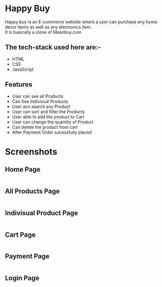  <h1> Happy Buy </h1>
   Happy buy is an E-commerce website where a user can purchase any home decor items as well as any electronics item.
   <br>
   It is basically a clone of Meanbuy.com
   
<h2>The tech-stack used here are:-</h2>
<ul>
<li>HTML</li>
<li>CSS</li>
<li>JavaScript</li>
</ul>

<h2>Features</h2>
<ul>
<li>User can see all Products</li>
<li>Can See Indivisual Products</li>
<li>User acn search any Product</li>
<li>User can sort and filter the Products</li>
<li>User able to add the product to Cart</li>
<li>User can change the quantity of Product</li>
<li>Can delete the product from cart</li>
<li>After Payment Order sucessfully placed</li>
</ul>

<h1>Screenshots</h1>

<h2>Home Page</h2>
<img src="https://www.linkpicture.com/q/Home-Page_5.png" alt="">
<h2>All Products Page</h2>
<img src="https://www.linkpicture.com/q/All-products.png" alt="">
<h2>Indivisual Product Page</h2>
<img src="https://www.linkpicture.com/q/indivisual-product.png" alt="">
<h2>Cart Page</h2>
<img src="https://www.linkpicture.com/q/Cart.png" alt="">
<h2>Payment Page</h2>
<img src="https://www.linkpicture.com/q/Payment_1.png" alt="">
<h2>Login Page</h2>
<img src="https://www.linkpicture.com/q/Login_5.png" alt="">

